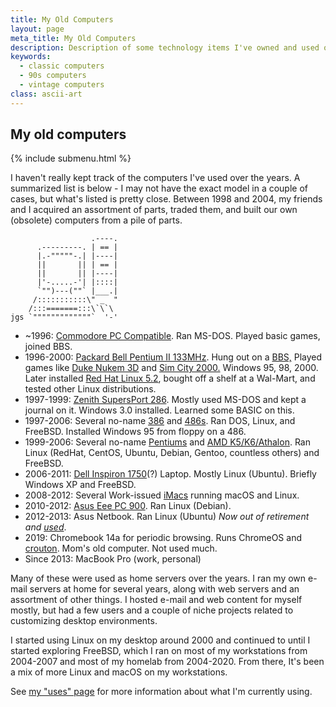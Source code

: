 ```yaml
---
title: My Old Computers
layout: page
meta_title: My Old Computers
description: Description of some technology items I've owned and used over the years
keywords:
  - classic computers
  - 90s computers
  - vintage computers
class: ascii-art
---
```

## My old computers

{% include submenu.html %}

I haven't really kept track of the computers I've used over the
years. A summarized list is below - I may not have the exact model in a couple
of cases, but what's listed is pretty close. Between 1998 and 2004, my friends
and I acquired an assortment of parts, traded them, and built our own (obsolete)
computers from a pile of parts.

```ascii-art-right
                  .----.
      .---------. | == |
      |.-"""""-.| |----|
      ||       || | == |
      ||       || |----|
      |'-.....-'| |::::|
      `"")---(""` |___.|
     /:::::::::::\" _  "
    /:::=======:::\`\`\
jgs `"""""""""""""`  '-'
```

* ~1996: [Commodore PC Compatible](https://en.wikipedia.org/wiki/Commodore_PC_compatible_systems). Ran MS-DOS. Played basic games, joined BBS.
* 1996-2000: [Packard Bell Pentium II 133MHz](http://pbplanet.info/wiki/index.php/Multimedia_D136). Hung out on a [BBS,](https://en.wikipedia.org/wiki/Bulletin_board_system) Played games like [Duke Nukem 3D](https://en.wikipedia.org/wiki/Duke_Nukem_3D) and [Sim City 2000.](https://en.wikipedia.org/wiki/SimCity_2000) Windows 95, 98, 2000. Later installed [Red Hat Linux 5.2](https://www.redhat.com/en/about/press-releases/press-redhatlinux52), bought off a shelf at  a Wal-Mart, and tested other Linux distributions.
* 1997-1999: [Zenith SupersPort 286](https://oldcrap.org/2020/10/30/zenith-supersport-286e/). Mostly used MS-DOS and kept a journal on it. Windows 3.0 installed. Learned some BASIC on this.
* 1997-2006: Several no-name [386](https://en.wikipedia.org/wiki/I386) and [486s](https://en.wikipedia.org/wiki/I486). Ran DOS, Linux, and FreeBSD. Installed Windows 95 from floppy on a 486.
* 1999-2006: Several no-name [Pentiums](https://en.wikipedia.org/wiki/Pentium_(original)) and [AMD K5/K6/Athalon](https://en.wikipedia.org/wiki/Advanced_Micro_Devices#CPUs_and_APUs). Ran Linux (RedHat, CentOS, Ubuntu, Debian, Gentoo, countless others) and FreeBSD.
* 2006-2011: [Dell Inspiron 1750](https://rmromero.blogspot.com/2010/04/dell-inspiron-17-1750-specifications.html)(?) Laptop. Mostly Linux
  (Ubuntu). Briefly Windows XP and FreeBSD.
* 2008-2012: Several Work-issued [iMacs](https://en.wikipedia.org/wiki/IMac) running macOS and Linux.
* 2010-2012: [Asus Eee PC 900](https://en.wikipedia.org/wiki/Asus_Eee_PC#Eee_900_series). Ran Linux (Debian).
* 2012-2013: Asus Netbook. Ran Linux (Ubuntu) _Now out of retirement and [used](/uses)_.
* 2019: Chromebook 14a for periodic browsing. Runs ChromeOS and [crouton](https://github.com/dnschneid/crouton). Mom's old computer. Not
  used much.
* Since 2013: MacBook Pro (work, personal)

Many of these were used as home servers over the years. I ran my own e-mail
servers at home for several years, along with web servers and an assortment of
other things. I hosted e-mail and web content for myself mostly, but had a few
users and a couple of niche projects related to customizing
desktop environments.

I started using Linux on my desktop around 2000 and continued to until I started
exploring FreeBSD, which I ran on most of my workstations from 2004-2007 and most
of my homelab from 2004-2020. From there, It's been a mix of more Linux and
macOS on my workstations.

See [my "uses" page](/uses/) for more information about what I'm currently
using.
